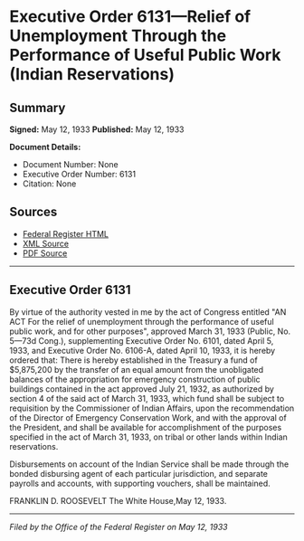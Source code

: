 # Executive Order 6131—Relief of Unemployment Through the Performance of Useful Public Work (Indian Reservations)

## Summary

**Signed:** May 12, 1933
**Published:** May 12, 1933

**Document Details:**
- Document Number: None
- Executive Order Number: 6131
- Citation: None

## Sources
- [Federal Register HTML](https://www.presidency.ucsb.edu/documents/executive-order-6131-relief-unemployment-through-the-performance-useful-public-work-indian)
- [XML Source](None)
- [PDF Source](None)

---

## Executive Order 6131

By virtue of the authority vested in me by the act of Congress entitled "AN ACT For the relief of unemployment through the performance of useful public work, and for other purposes", approved March 31, 1933 (Public, No. 5—73d Cong.), supplementing Executive Order No. 6101, dated April 5, 1933, and Executive Order No. 6106-A, dated April 10, 1933, it is hereby ordered that:
There is hereby established in the Treasury a fund of $5,875,200 by the transfer of an equal amount from the unobligated balances of the appropriation for emergency construction of public buildings contained in the act approved July 21, 1932, as authorized by section 4 of the said act of March 31, 1933, which fund shall be subject to requisition by the Commissioner of Indian Affairs, upon the recommendation of the Director of Emergency Conservation Work, and with the approval of the President, and shall be available for accomplishment of the purposes specified in the act of March 31, 1933, on tribal or other lands within Indian reservations.

Disbursements on account of the Indian Service shall be made through the bonded disbursing agent of each particular jurisdiction, and separate payrolls and accounts, with supporting vouchers, shall be maintained.

FRANKLIN D. ROOSEVELT
The White House,May 12, 1933.

---

*Filed by the Office of the Federal Register on May 12, 1933*
